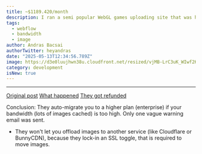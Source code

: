 ```yaml
---
title: ~$1189.420/month
description: I ran a semi popular WebGL games uploading site that was hit bad by a DoS and I got a single day firebase bill for $100k...
tags:
  - webflow
  - bandwidth
  - image
author: Andras Bacsai
authorTwitter: heyandras
date: "2025-05-13T12:34:56.789Z"
image: https://d3e0luujhwn38u.cloudfront.net/resized/vjMB-LrC3uK_WIwf2Kc1wjqlx7xU7iad7qQ1VJJNJdE/s:1200/plain/s3://typefully-user-uploads/img/original/10070/7da1ec39-8634-4938-b73a-285e63c690ec.png
category: development
isNew: true
---
```


---

[Original post](https://x.com/CuratedDesignHQ/status/1922026689418203395)
[What happened](https://x.com/CuratedDesignHQ/status/1922364527644979481)
[They got refunded](https://x.com/CuratedDesignHQ/status/1922400801030603233)

Conclusion: They auto-migrate you to a higher plan (enterprise) if your bandwidth (lots of images cached) is too high. Only one vague warning email was sent.

+ They won't let you offload images to another service (like Cloudflare or BunnyCDN), because they lock-in an SSL toggle, that is required to move images.

